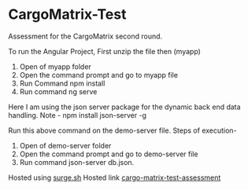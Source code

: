 # CargoMatrix-Test
Assessment for the CargoMatrix second round.

To run the Angular Project, First unzip the file then (myapp)
1. Open of myapp folder
2. Open the command prompt and go to myapp file
3. Run Command npm install
4. Run command ng serve



Here I am using the json server package for the dynamic back end data handling.
Note - npm install json-server -g 

Run this above command on the demo-server file.
Steps of execution- 
1. Open of demo-server folder
2. Open the command prompt and go to demo-server file
3. Run command json-server db.json.

Hosted using [surge.sh](https://surge.sh/)
Hosted link [cargo-matrix-test-assessment](http://abundant-act.surge.sh/add-contact)
